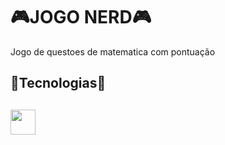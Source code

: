 # 🎮JOGO NERD🎮
<p>Jogo de questoes de matematica com pontuação</p>

<h2>🐍Tecnologias🐍<h2>
<img src="https://cdn.jsdelivr.net/gh/devicons/devicon@latest/icons/python/python-original-wordmark.svg" width="40" />
